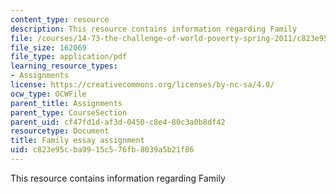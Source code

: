 ```yaml
---
content_type: resource
description: This resource contains information regarding Family
file: /courses/14-73-the-challenge-of-world-poverty-spring-2011/c823e95cba9915c576fb8039a5b21f86_MIT14_73S11_family.pdf
file_size: 162069
file_type: application/pdf
learning_resource_types:
- Assignments
license: https://creativecommons.org/licenses/by-nc-sa/4.0/
ocw_type: OCWFile
parent_title: Assignments
parent_type: CourseSection
parent_uid: cf47fd1d-af3d-0450-c8e4-80c3a0b8df42
resourcetype: Document
title: Family essay assignment
uid: c823e95c-ba99-15c5-76fb-8039a5b21f86
---
```

This resource contains information regarding Family